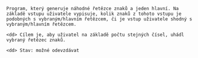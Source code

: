 	Program, který generuje náhodné řetězce znaků a jeden hlavní. Na základě vstupu uživatele vypisuje, kolik znaků z tohoto vstupu je podobných s vybraným/hlavním řetězcem, či je vstup uživatele shodný s vybraným/hlavním řetězcem.   

	<dd> Cílem je, aby uživatel na základě počtu stejných čísel, uhádl vybraný řetězec znaků.   

	<dd> Stav: možné odevzdávat   
